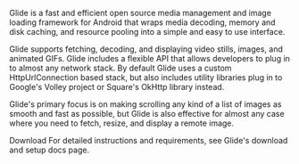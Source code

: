 Glide is a fast and efficient open source media management and image loading framework for Android that wraps media decoding, memory and disk caching, and resource pooling into a simple and easy to use interface.



Glide supports fetching, decoding, and displaying video stills, images, and animated GIFs. Glide includes a flexible API that allows developers to plug in to almost any network stack. By default Glide uses a custom HttpUrlConnection based stack, but also includes utility libraries plug in to Google's Volley project or Square's OkHttp library instead.

Glide's primary focus is on making scrolling any kind of a list of images as smooth and fast as possible, but Glide is also effective for almost any case where you need to fetch, resize, and display a remote image.

Download
For detailed instructions and requirements, see Glide's download and setup docs page.
